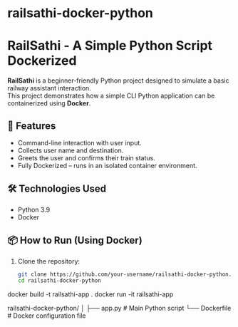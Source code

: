 # railsathi-docker-python

# RailSathi - A Simple Python Script Dockerized

**RailSathi** is a beginner-friendly Python project designed to simulate a basic railway assistant interaction.  
This project demonstrates how a simple CLI Python application can be containerized using **Docker**.

## 🚀 Features
- Command-line interaction with user input.
- Collects user name and destination.
- Greets the user and confirms their train status.
- Fully Dockerized – runs in an isolated container environment.

## 🛠️ Technologies Used
- Python 3.9
- Docker

## 📦 How to Run (Using Docker)
1. Clone the repository:
   ```bash
   git clone https://github.com/your-username/railsathi-docker-python.git
   cd railsathi-docker-python
docker build -t railsathi-app .
docker run -it railsathi-app



railsathi-docker-python/
│
├── app.py         # Main Python script
└── Dockerfile     # Docker configuration file
